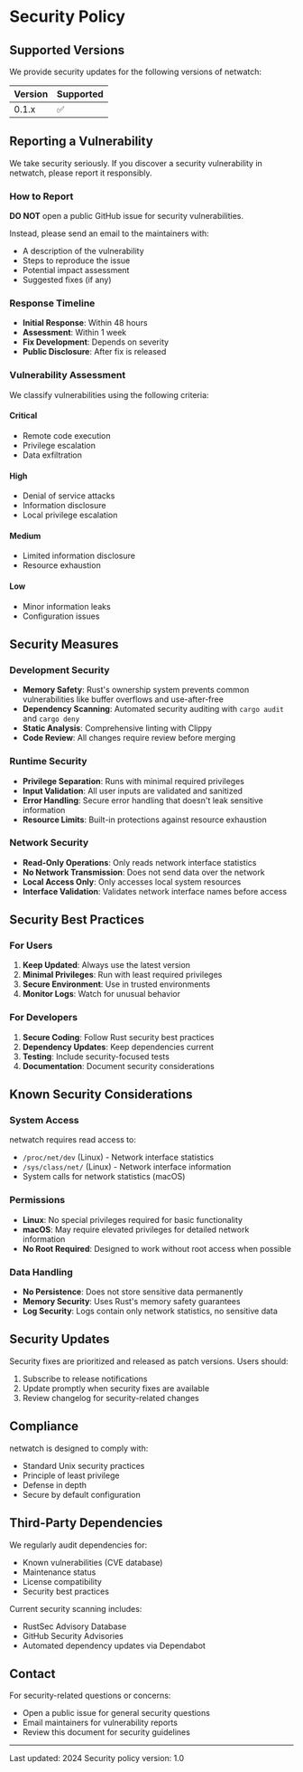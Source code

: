 # Security Policy

## Supported Versions

We provide security updates for the following versions of netwatch:

| Version | Supported          |
| ------- | ------------------ |
| 0.1.x   | :white_check_mark: |

## Reporting a Vulnerability

We take security seriously. If you discover a security vulnerability in netwatch, please report it responsibly.

### How to Report

**DO NOT** open a public GitHub issue for security vulnerabilities.

Instead, please send an email to the maintainers with:

- A description of the vulnerability
- Steps to reproduce the issue
- Potential impact assessment
- Suggested fixes (if any)

### Response Timeline

- **Initial Response**: Within 48 hours
- **Assessment**: Within 1 week
- **Fix Development**: Depends on severity
- **Public Disclosure**: After fix is released

### Vulnerability Assessment

We classify vulnerabilities using the following criteria:

#### Critical
- Remote code execution
- Privilege escalation
- Data exfiltration

#### High
- Denial of service attacks
- Information disclosure
- Local privilege escalation

#### Medium
- Limited information disclosure
- Resource exhaustion

#### Low
- Minor information leaks
- Configuration issues

## Security Measures

### Development Security

- **Memory Safety**: Rust's ownership system prevents common vulnerabilities like buffer overflows and use-after-free
- **Dependency Scanning**: Automated security auditing with `cargo audit` and `cargo deny`
- **Static Analysis**: Comprehensive linting with Clippy
- **Code Review**: All changes require review before merging

### Runtime Security

- **Privilege Separation**: Runs with minimal required privileges
- **Input Validation**: All user inputs are validated and sanitized
- **Error Handling**: Secure error handling that doesn't leak sensitive information
- **Resource Limits**: Built-in protections against resource exhaustion

### Network Security

- **Read-Only Operations**: Only reads network interface statistics
- **No Network Transmission**: Does not send data over the network
- **Local Access Only**: Only accesses local system resources
- **Interface Validation**: Validates network interface names before access

## Security Best Practices

### For Users

1. **Keep Updated**: Always use the latest version
2. **Minimal Privileges**: Run with least required privileges
3. **Secure Environment**: Use in trusted environments
4. **Monitor Logs**: Watch for unusual behavior

### For Developers

1. **Secure Coding**: Follow Rust security best practices
2. **Dependency Updates**: Keep dependencies current
3. **Testing**: Include security-focused tests
4. **Documentation**: Document security considerations

## Known Security Considerations

### System Access

netwatch requires read access to:
- `/proc/net/dev` (Linux) - Network interface statistics
- `/sys/class/net/` (Linux) - Network interface information
- System calls for network statistics (macOS)

### Permissions

- **Linux**: No special privileges required for basic functionality
- **macOS**: May require elevated privileges for detailed network information
- **No Root Required**: Designed to work without root access when possible

### Data Handling

- **No Persistence**: Does not store sensitive data permanently
- **Memory Security**: Uses Rust's memory safety guarantees
- **Log Security**: Logs contain only network statistics, no sensitive data

## Security Updates

Security fixes are prioritized and released as patch versions. Users should:

1. Subscribe to release notifications
2. Update promptly when security fixes are available
3. Review changelog for security-related changes

## Compliance

netwatch is designed to comply with:

- Standard Unix security practices
- Principle of least privilege
- Defense in depth
- Secure by default configuration

## Third-Party Dependencies

We regularly audit dependencies for:

- Known vulnerabilities (CVE database)
- Maintenance status
- License compatibility
- Security best practices

Current security scanning includes:
- RustSec Advisory Database
- GitHub Security Advisories
- Automated dependency updates via Dependabot

## Contact

For security-related questions or concerns:
- Open a public issue for general security questions
- Email maintainers for vulnerability reports
- Review this document for security guidelines

---

Last updated: 2024
Security policy version: 1.0